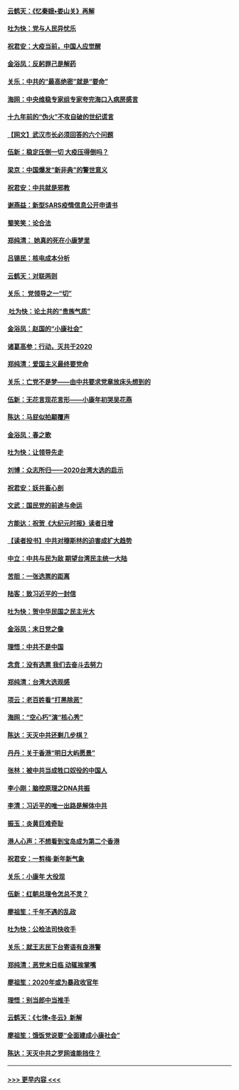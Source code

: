 #### [云鹤天：《忆秦娥▪娄山关》再解](../pages/nsc993/n11824682.md?t=01271733) 
#### [吐为快：党与人民异忧乐](../pages/nsc993/n11824660.md?t=01271733) 
#### [祝君安：大疫当前，中国人应觉醒](../pages/nsc993/n11821946.md?t=01271733) 
#### [金浴凤：反躬罪己是解药](../pages/nsc993/n11820280.md?t=01271733) 
#### [关乐：中共的“最高绝密”就是“要命”](../pages/nsc993/n11816946.md?t=01271733) 
#### [海网：中央维稳专家组专家夸完海口入病房感言](../pages/nsc993/n11815138.md?t=01271733) 
#### [十九年前的“伪火”不攻自破的世纪谎言](../pages/nsc993/n11813238.md?t=01271733) 
#### [【网文】武汉市长必须回答的六个问题](../pages/nsc993/n11813848.md?t=01271733) 
#### [伍新：稳定压倒一切 大疫压得倒吗？](../pages/nsc993/n11812634.md?t=01271733) 
#### [梁京：中国爆发“新非典”的警世意义](../pages/nsc993/n11812554.md?t=01271733) 
#### [祝君安：中共就是邪教](../pages/nsc993/n11812431.md?t=01271733) 
#### [谢燕益：新型SARS疫情信息公开申请书](../pages/nsc993/n11808840.md?t=01271733) 
#### [蜀笑笑：论合法](../pages/nsc993/n11808064.md?t=01271733) 
#### [郑纯清： 她真的死在小康梦里](../pages/nsc993/n11806623.md?t=01271733) 
#### [吕锡民：核电成本分析](../pages/nsc993/n11806284.md?t=01271733) 
#### [云鹤天：对联两则](../pages/nsc993/n11805957.md?t=01271733) 
#### [关乐： 党领导之一“切”](../pages/nsc993/n11804505.md?t=01271733) 
#### [ 吐为快：论土共的“贵族气质”](../pages/nsc993/n11804490.md?t=01271733) 
#### [金浴凤：赵国的“小康社会”](../pages/nsc993/n11804452.md?t=01271733) 
#### [诸葛高参：行动，灭共于2020](../pages/nsc993/n11804120.md?t=01271733) 
#### [郑纯清：爱国主义最终要党命](../pages/nsc993/n11802197.md?t=01271733) 
#### [关乐：亡党不是梦——由中共要求党章放床头想到的](../pages/nsc993/n11802156.md?t=01271733) 
#### [伍新：无花言现花言形——小康年初哭吴花燕](../pages/nsc993/n11800044.md?t=01271733) 
#### [陈达：马屁似拍颠覆声](../pages/nsc993/n11800010.md?t=01271733) 
#### [金浴凤：春之歌](../pages/nsc993/n11797687.md?t=01271733) 
#### [吐为快：让领导先走](../pages/nsc993/n11797512.md?t=01271733) 
#### [刘博：众志所归——2020台湾大选的启示](../pages/nsc993/n11796878.md?t=01271733) 
#### [祝君安：妖共畜心剖](../pages/nsc993/n11794273.md?t=01271733) 
#### [文武：国民党的前途与命运](../pages/nsc993/n11794198.md?t=01271733) 
#### [方能达：祝贺《大纪元时报》读者日增](../pages/nsc993/n11793807.md?t=01271733) 
#### [【读者投书】中共对穆斯林的迫害成扩大趋势](../pages/nsc993/n11791371.md?t=01271733) 
#### [中立：中共与民为敌 期望台湾民主统一大陆](../pages/nsc993/n11790392.md?t=01271733) 
#### [苦胆：一张选票的距离](../pages/nsc993/n11788914.md?t=01271733) 
#### [陆客：致习近平的一封信](../pages/nsc993/n11788867.md?t=01271733) 
#### [吐为快：贺中华民国之民主光大](../pages/nsc993/n11788618.md?t=01271733) 
#### [金浴凤：末日党之像](../pages/nsc993/n11787475.md?t=01271733) 
#### [理悟：中共不是中国](../pages/nsc993/n11787463.md?t=01271733) 
#### [念贲：没有选票  我们去奋斗去努力](../pages/nsc993/n11787398.md?t=01271733) 
#### [郑纯清：台湾大选观感](../pages/nsc993/n11786210.md?t=01271733) 
#### [项云：老百姓看“打黑除恶”](../pages/nsc993/n11785398.md?t=01271733) 
#### [海网：“空心朽”演“核心秀”](../pages/nsc993/n11783874.md?t=01271733) 
#### [陈达：天灭中共还剩几步棋？](../pages/nsc993/n11783719.md?t=01271733) 
#### [丹丹：关于香港“明日大屿愿景”](../pages/nsc993/n11783273.md?t=01271733) 
#### [张林：被中共当成牲口奴役的中国人](../pages/nsc993/n11782397.md?t=01271733) 
#### [李小刚：脑控原理之DNA共振](../pages/nsc993/n11780962.md?t=01271733) 
#### [李清：习近平的唯一出路是解体中共](../pages/nsc993/n11780866.md?t=01271733) 
#### [振玉：炎黄巨难奇耻](../pages/nsc993/n11779632.md?t=01271733) 
#### [港人心声：不想看到宝岛成为第二个香港](../pages/nsc993/n11778817.md?t=01271733) 
#### [祝君安：一剪梅‧新年新气象](../pages/nsc993/n11776340.md?t=01271733) 
#### [关乐：小康年 大役现](../pages/nsc993/n11774213.md?t=01271733) 
#### [伍新：红朝总理令怎总不灵？](../pages/nsc993/n11770813.md?t=01271733) 
#### [廖祖笙：千年不遇的乱政](../pages/nsc993/n11770373.md?t=01271733) 
#### [吐为快：公检法司快收手](../pages/nsc993/n11770359.md?t=01271733) 
#### [关乐：就王志民下台寄语有良港警](../pages/nsc993/n11769903.md?t=01271733) 
#### [郑纯清：恶党末日临 动辄挨掌嘴](../pages/nsc993/n11769356.md?t=01271733) 
#### [廖祖笙：2020年或为暴政收官年](../pages/nsc993/n11768216.md?t=01271733) 
#### [理悟：别当郎中当推手](../pages/nsc993/n11768243.md?t=01271733) 
#### [云鹤天：《七律▪冬云》新解](../pages/nsc993/n11768204.md?t=01271733) 
#### [廖祖笙：饿饭党说要“全面建成小康社会”](../pages/nsc993/n11767482.md?t=01271733) 
#### [陈达：天灭中共之罗网谁能挡住？](../pages/nsc993/n11767465.md?t=01271733) 

----
#### [ >>> 更早内容 <<< ](../indexes/nsc993-earlier.md)
